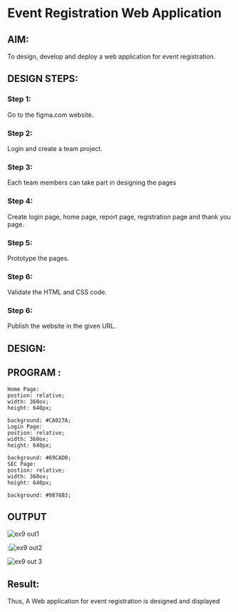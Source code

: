 # Event Registration Web Application

## AIM:
To design, develop and deploy a web application for event registration.

## DESIGN STEPS:

### Step 1:

Go to the figma.com website.


### Step 2:

Login and create a team project.


### Step 3:

Each team members can take part in designing the pages

### Step 4:

Create login page, home page, report page, registration page and thank you page.


### Step 5:

Prototype the pages.

### Step 6:

Validate the HTML and CSS code.

### Step 6:

Publish the website in the given URL.

## DESIGN:

## PROGRAM :
```
Home Page:
postion: relative;
width: 360ox;
height: 640px;

background: #CA027A;
Login Page:
postion: relative;
width: 360ox;
height: 640px;

background: #69CAD0;
SEC Page:
postion: relative;
width: 360ox;
height: 640px;

background: #9876B3;
```
## OUTPUT
![ex9 out1](https://github.com/rajalakshmi8248/event-registration/assets/122860827/025c1bc4-8354-4855-9740-8e05a0e188fd)

:![ex9 out2](https://github.com/rajalakshmi8248/event-registration/assets/122860827/82a6076c-8a0d-417e-b609-1a3a3a4aa2fa)

![ex9 out 3](https://github.com/rajalakshmi8248/event-registration/assets/122860827/35b9fbfd-0f20-41ca-b872-f4825d92b38b)



## Result:
Thus, A Web application for event registration is designed and displayed

